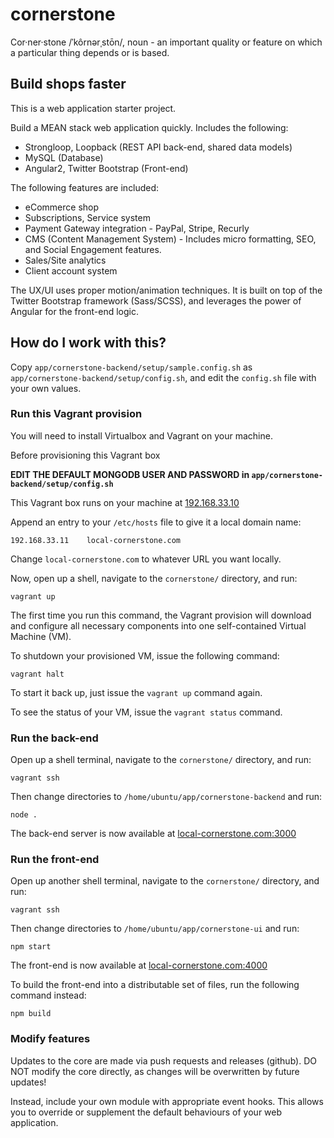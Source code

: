# cornerstone
Cor·ner·stone /ˈkôrnərˌstōn/, noun - an important quality or feature on which a particular thing depends or is based.


## Build shops faster

This is a web application starter project.

Build a MEAN stack web application quickly. Includes the following:

 * Strongloop, Loopback (REST API back-end, shared data models)
 * MySQL (Database)
 * Angular2, Twitter Bootstrap (Front-end)

The following features are included:

 * eCommerce shop
 * Subscriptions, Service system
 * Payment Gateway integration - PayPal, Stripe, Recurly
 * CMS (Content Management System) - Includes micro formatting, SEO, and Social Engagement features.
 * Sales/Site analytics
 * Client account system

The UX/UI uses proper motion/animation techniques. It is built on top of the Twitter Bootstrap framework (Sass/SCSS), and leverages the power of Angular for the front-end logic.


## How do I work with this?

Copy `app/cornerstone-backend/setup/sample.config.sh` as `app/cornerstone-backend/setup/config.sh`, and edit the `config.sh` file with your own values.

### Run this Vagrant provision

You will need to install Virtualbox and Vagrant on your machine.

Before provisioning this Vagrant box

**EDIT THE DEFAULT MONGODB USER AND PASSWORD in `app/cornerstone-backend/setup/config.sh`**

This Vagrant box runs on your machine at [192.168.33.10](192.168.33.10)

Append an entry to your `/etc/hosts` file to give it a local domain name:

```
192.168.33.11    local-cornerstone.com
```

Change `local-cornerstone.com` to whatever URL you want locally.

Now, open up a shell, navigate to the `cornerstone/` directory, and run:

```
vagrant up
```

The first time you run this command, the Vagrant provision will download and configure all necessary components into one self-contained Virtual Machine (VM).

To shutdown your provisioned VM, issue the following command:

```
vagrant halt
```

To start it back up, just issue the `vagrant up` command again.

To see the status of your VM, issue the `vagrant status` command.

### Run the back-end

Open up a shell terminal, navigate to the `cornerstone/` directory, and run:

```
vagrant ssh
```

Then change directories to `/home/ubuntu/app/cornerstone-backend` and run:

```
node .
```

The back-end server is now available at [local-cornerstone.com:3000](local-cornerstone.com:3000)

### Run the front-end

Open up another shell terminal, navigate to the `cornerstone/` directory, and run:

```
vagrant ssh
```

Then change directories to `/home/ubuntu/app/cornerstone-ui` and run:

```
npm start
```

The front-end is now available at [local-cornerstone.com:4000](local-cornerstone.com:4000)

To build the front-end into a distributable set of files, run the following command instead:

```
npm build
```

### Modify features


Updates to the core are made via push requests and releases (github). 
DO NOT modify the core directly, as changes will be overwritten by future updates!


Instead, include your own module with appropriate event hooks. This allows you to override or supplement the default behaviours of your web application.


